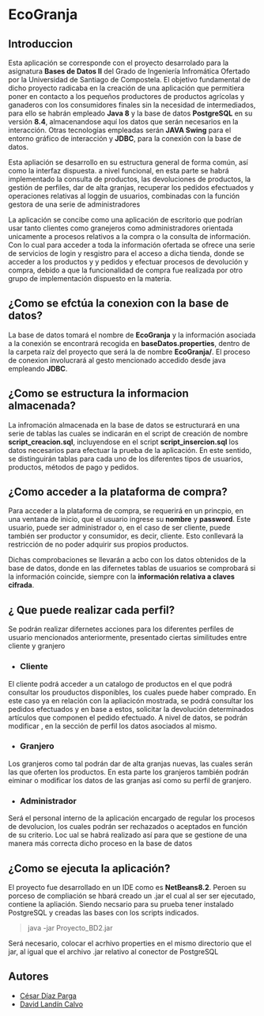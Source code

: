 # EcoGranja
## Introduccion
Esta aplicación se corresponde con el proyecto desarrolado para la asignatura **Bases de Datos II** del Grado de Ingeniería
Infromática Ofertado por la Universidad de Santiago de Compostela. El objetivo fundamental de dicho proyecto radicaba en la 
creación de una aplicación que permitiera poner en contacto a los pequeños productores de productos agrícolas y ganaderos
con los consumidores finales sin la necesidad de intermediados, para ello se habrán empleado **Java 8** y la base de datos 
**PostgreSQL** en su versión **8.4**, almacenandose aquí los datos que serán necesarios en la interacción. Otras tecnologías empleadas
serán **JAVA Swing** para el entorno gráfico de interacción y **JDBC**, para la conexión con la base de datos.

Esta apliación se desarrollo en su estructura general de forma común, así como la interfaz dispuesta. a nivel funcional, en esta parte
se habrá implementado la consulta de productos, las devoluciones de productos, la gestión de perfiles, dar de alta granjas, 
recuperar los pedidos efectuados y operaciones relativas al loggin de usuarios, combinadas con la función gestora de una serie
de administradores

La aplicación se concibe como una aplicación de escritorio que podrían usar tanto clientes como granejeros como administradores
orientada unicamente a procesos relativos a la compra o la consulta de información. Con lo cual para acceder a toda la información
ofertada se ofrece una serie de servicios de login y resgistro para el acceso a dicha tienda, donde se acceder a los productos y
y pedidos y efectuar procesos de devolución y compra, debido a que la funcionalidad de compra fue realizada por otro
grupo de implementación dispuesto en la materia.

## ¿Como se efctúa la conexion con la base de datos?
La base de datos tomará el nombre de **EcoGranja** y la información asociada a la conexión se encontrará recogida en **baseDatos.properties**,
dentro de la carpeta raíz del proyecto que será la de nombre **EcoGranja/**. El proceso de conexion involucrará al gesto mencionado
accedido desde java empleando **JDBC**.

## ¿Como se estructura la informacion almacenada?
La infromación almacenada en la base de datos se estructurará en una serie de tablas las cuales se indicarán en el script de creación de nombre
**script_creacion.sql**, incluyendose en el script **script_insercion.sql** los datos necesarios para efectuar la prueba de la aplicación.
En este sentido, se distinguirán tablas para cada uno de los diferentes tipos de usuarios, productos, métodos de pago y pedidos.

## ¿Como acceder a la plataforma de compra?
Para acceder a la plataforma de compra, se requerirá en un princpio, en una ventana de inicio, que el usuario ingrese su **nombre** y **password**.
Este usuario, puede ser administrador o, en el caso de ser cliente, puede también ser productor y consumidor, es decir, cliente. Esto
conllevará la restricción de no poder adquirir sus propios productos.

Dichas comprobaciones se llevarán a acbo con los datos obtenidos de la base de datos, donde en las difernetes tablas de usuarios
se comprobará si la información coincide, siempre con la **información relativa a claves cifrada**.

## ¿ Que puede realizar cada perfil?
Se podrán realizar difernetes acciones para los diferentes perfiles de usuario mencionados anteriormente, presentado ciertas similitudes entre cliente y granjero
* ### Cliente
El cliente podrá acceder a un catalogo de productos en el que podrá consultar los prouductos disponibles, los cuales puede haber comprado.
En este caso ya en relación con la apliacicón mostrada, se podrá consultar los pedidos efectuados y en base a estos, solicitar la devolución
determinados artículos que componen el pedido efectuado. A nivel de datos, se podrán modificar , en la sección de perfil los datos asociados
al mismo.
* ### Granjero
Los granjeros como tal podrán dar de alta granjas nuevas, las cuales serán las que oferten los productos. En esta parte los granjeros
también podrán eiminar o modificar los datos de las granjas así como su perfil de granjero.
* ### Administrador
Será el personal interno de la aplicación encargado de regular los procesos de devolucion, los cuales podrán ser rechazados o aceptados
en función de su criterio. Loc ual se habrá realizado así para que se gestione de una manera más correcta dicho proceso en la base de datos
## ¿Como se ejecuta la aplicación?
El proyecto fue desarrollado en un IDE como es **NetBeans8.2**. Peroen su porceso de compliación se hbará creado un .jar el cual al ser
ser ejecutado, contiene la apliación. Siendo necsario para su prueba tener instalado PostgreSQL y creadas las bases con los scripts indicados.
> java -jar Proyecto_BD2.jar

Será necesario, colocar el acrhivo properties en el mismo directorio que el jar, al igual que el archivo .jar relativo al conector de PostgreSQL
## Autores
* [César Díaz Parga](https://github.com/cesdp)
* [David Landín Calvo](https://github.com/david-lc)





